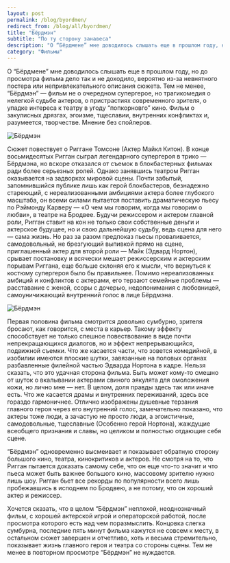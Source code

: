 ```yaml
---
layout: post
permalink: /blog/byordmen/
redirect_from: /blog/all/byordmen/
title: "Бёрдмэн"
subtitle: "По ту сторону занавеса"
description: "О “Бёрдмене” мне доводилось слышать еще в прошлом году, но до просмотра фильма дело так и не доходило, вероятно из-за невнятного постера или непривлекательного описания сюжета. Тем не менее, “Бёрдмэн” — фильм не о очередном супергерое, но трагикомедия о нелегкой судьбе актеров, о пристрастиях современного зрителя, о упадке интереса к театру в угоду “попкорновго” кино. Фильм о закулисных дрязгах, эгоизме, тщеславии, внутренних конфликтах и, разумеется, творчестве. Мнение без спойлеров."
category: "Фильмы"
---
```


О “Бёрдмене” мне доводилось слышать еще в прошлом году, но до просмотра фильма дело так и не доходило, вероятно из-за невнятного постера или непривлекательного описания сюжета. Тем не менее, “Бёрдмэн” — фильм не о очередном супергерое, но трагикомедия о нелегкой судьбе актеров, о пристрастиях современного зрителя, о упадке интереса к театру в угоду “попкорновго” кино. Фильм о закулисных дрязгах, эгоизме, тщеславии, внутренних конфликтах и, разумеется, творчестве. Мнение без спойлеров.

![Бёрдмэн](http://i.imgur.com/3Bq9Wp8.jpg)

Сюжет повествует о Риггане Томсоне (Актер Майкл Китон). В конце восьмидесятых Ригган сыграл легендарного супергероя в трико — Бёрдмэна, но вскоре отказался от съемок в блокбастерных фильмах ради более серьезных ролей. Однако занявшись театром Ригган оказывается на задворках мировой сцены. Почти забытый, запомнившийся публике лишь как герой блокбастеров, безнадежно стареющий, с нереализованными амбициями актера более глубокого масштаба, он всеми силами пытается поставить драматическую пьесу по Рэймонду Карверу — «О чем мы говорим, когда мы говорим о любви», в театре на Бродвее. Будучи режиссером и актером главной роли, Ригган ставит на кон не только свои собственные деньги и актерское будущее, но и свою дальнейшую судьбу, ведь сцена для него — сама жизнь. Но раз за разом предпоказ пьесы проваливается, самодовольный, не брезгующий выпивкой прямо на сцене, приглашенный актер для второй роли — Майк (Эдвард Нортон), срывает постановку и всячески мешает режиссерским и актерским порывам Риггана, еще больше склоняя его к мысли, что вернуться к костюму супергероя было бы правильнее. Помимо нереализованных амбиций и конфликтов с актерами, его терзают семейные проблемы — расставание с женой, ссоры с дочерью, недопонимания с любовницей, самоуничижающий внутренний голос в лице Бёрдмэна.

![Бёрдмэн](http://i.imgur.com/9OwgQEp.jpg)

Первая половина фильма смотрится довольно сумбурно, зрителя бросают, как говорится, с места в карьер. Такому эффекту способствует не только спешное повествование в виде почти непрекращающихся диалогов, но и эффект непрерывающийся, подвижной съемки. Что же касается части, что зовется комедийной, в изобилии имеются плоские шутки, завязанные на половых органах разбавленные филейной частью Эдварда Нортона в кадре. Нельзя сказать, что это удачная сторона фильма. Быть может кому-то смешно от шуток о вкалывании актерами свиного эякулята для омоложения кожи, но лично мне — нет. В целом, доля правды здесь так или иначе есть. Что же касается драмы и внутренних переживаний, здесь все гораздо гармоничнее. Отлично изображены душевные терзания главного героя через его внутренний голос, замечательно показано, что актеры тоже люди, а зачастую не просто люди, а эгоистичные, самодовольные, тщеславные (Особенно герой Нортона), жаждущие всеобщего признания и славы, но целиком и полностью отдающие себя сцене.

<p quote>“Бёрдмэн” одновременно высмеивает и показывает обратную сторону большого кино, театра, кинокритиков и актеров. Не смотря на то, что Ригган пытается доказать самому себе, что он еще что-то значит и что пьеса может быть важнее большого кино, массовому зрителю нужно лишь шоу. Ригган бьет все рекорды по популярности всего лишь пробежавшись в исподнем по Бродвею, а не потому, что он хороший актер и режиссер.</p>

Хочется сказать, что в целом “Бёрдмэн” неплохой, неоднозначный фильм, с хорошей актерской игрой и операторской работой, после просмотра которого есть над чем поразмыслить. Концовка слегка сумбурна, последние пять минут фильма кажутся не совсем к месту, в остальном сюжет завершен и отчетливо, хоть и весьма стремительно, показывает жизнь главного героя и театра со стороны сцены. Тем не менее в повторном просмотре “Бёрдмэн” не нуждается.